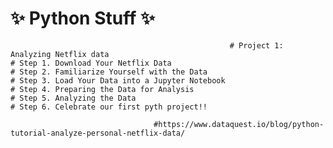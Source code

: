 # ✨ Python Stuff ✨
                                                     # Project 1: Analyzing Netflix data
    # Step 1. Download Your Netflix Data
    # Step 2. Familiarize Yourself with the Data
    # Step 3. Load Your Data into a Jupyter Notebook
    # Step 4. Preparing the Data for Analysis
    # Step 5. Analyzing the Data
    # Step 6. Celebrate our first pyth project!!
    
                                    #https://www.dataquest.io/blog/python-tutorial-analyze-personal-netflix-data/
